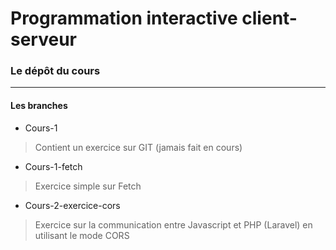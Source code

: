 # Programmation interactive client-serveur
### Le dépôt du cours
---
#### Les branches

- Cours-1
> Contient un exercice sur GIT (jamais fait en cours)
- Cours-1-fetch
> Exercice simple sur Fetch
- Cours-2-exercice-cors
> Exercice sur la communication entre Javascript et PHP (Laravel) en utilisant le mode CORS
